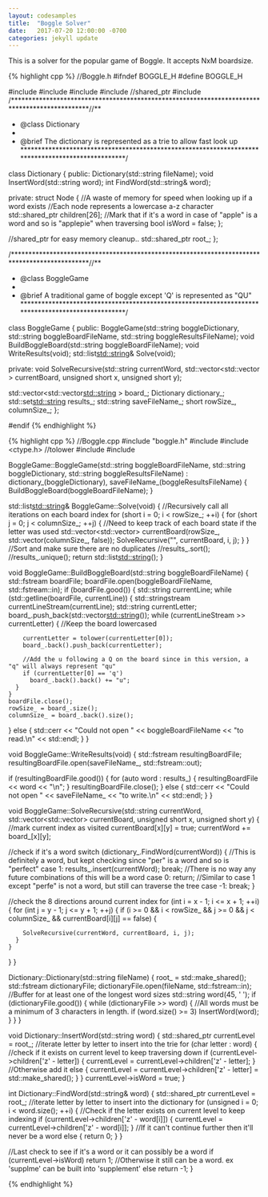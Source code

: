 ```yaml
---
layout: codesamples
title:  "Boggle Solver"
date:   2017-07-20 12:00:00 -0700
categories: jekyll update
---
```


This is a solver for the popular game of Boggle. It accepts NxM boardsize.

{% highlight cpp %}
//Boggle.h
#ifndef BOGGLE_H
#define BOGGLE_H

#include <string>
#include <vector>
#include <list>
#include <memory> //shared_ptr
#include <set>
/**********************************************************************************************//**
 * @class Dictionary
 *
 * @brief The dictionary is represented as a trie to allow fast look up
 **************************************************************************************************/

class Dictionary
{
public:
  Dictionary(std::string fileName);
  void InsertWord(std::string word);
  int FindWord(std::string& word);

private:
  struct Node
  {
    //A waste of memory for speed when looking up if a word exists
    //Each node represents a lowercase a-z character
    std::shared_ptr<Node> children[26];
    //Mark that if it's a word in case of "apple" is a word and so is "applepie" when traversing
    bool isWord = false;
  };

  //shared_ptr for easy memory cleanup..
  std::shared_ptr<Node> root_;
};

/**********************************************************************************************//**
 * @class BoggleGame
 *
 * @brief A traditional game of boggle except 'Q' is represented as "QU"
 **************************************************************************************************/

class BoggleGame
{
public:
  BoggleGame(std::string boggleDictionary, std::string boggleBoardFileName, std::string boggleResultsFileName);
  void BuildBoggleBoard(std::string boggleBoardFileName);
  void WriteResults(void);
  std::list<std::string>& Solve(void);

private:
  void SolveRecursive(std::string currentWord, std::vector<std::vector<bool> > currentBoard, unsigned short x, unsigned short y);

  std::vector<std::vector<std::string> > board_;
  Dictionary dictionary_;
  std::set<std::string> results_;
  std::string saveFileName_;
  short rowSize_, columnSize_;
};

#endif
{% endhighlight %}

{% highlight cpp %}
//Boggle.cpp
#include "boggle.h"
#include <fstream> 
#include <ctype.h> //tolower
#include <iostream>
#include <sstream>

BoggleGame::BoggleGame(std::string boggleBoardFileName, std::string boggleDictionary, std::string boggleResultsFileName) : dictionary_(boggleDictionary), saveFileName_(boggleResultsFileName)
{
  BuildBoggleBoard(boggleBoardFileName);
}

std::list<std::string>& BoggleGame::Solve(void)
{
  //Recursively call all iterations on each board index
  for (short i = 0; i < rowSize_; ++i)
  {
    for (short j = 0; j < columnSize_; ++j)
    {
      //Need to keep track of each board state if the letter was used
      std::vector<std::vector<bool>> currentBoard(rowSize_, std::vector<bool>(columnSize_, false));
      SolveRecursive("", currentBoard, i, j);
    }
  }
  //Sort and make sure there are no duplicates
  //results_.sort();
  //results_.unique();
  return std::list<std::string>();
}

void BoggleGame::BuildBoggleBoard(std::string boggleBoardFileName)
{
  std::fstream boardFile;
  boardFile.open(boggleBoardFileName, std::fstream::in);
  if (boardFile.good())
  {
    std::string currentLine;
    while (std::getline(boardFile, currentLine))
    {
      std::stringstream currentLineStream(currentLine);
      std::string currentLetter;
      board_.push_back(std::vector<std::string>());
      while (currentLineStream >> currentLetter)
      {
        //Keep the board lowercased

        currentLetter = tolower(currentLetter[0]);
        board_.back().push_back(currentLetter);

        //Add the u following a Q on the board since in this version, a "q" will always represent "qu"
        if (currentLetter[0] == 'q')
          board_.back().back() += "u";
      }
    }
    boardFile.close();
    rowSize_ = board_.size();
    columnSize_ = board_.back().size();
  }
  else
  {
    std::cerr << "Could not open " << boggleBoardFileName << "to read.\n" << std::endl;
  }
}

void BoggleGame::WriteResults(void)
{
  std::fstream resultingBoardFile;
  resultingBoardFile.open(saveFileName_, std::fstream::out);

  if (resultingBoardFile.good())
  {
    for (auto word : results_)
    {
      resultingBoardFile << word << "\n";
    }
    resultingBoardFile.close();
  }
  else
  {
    std::cerr << "Could not open " << saveFileName_ << "to write.\n" << std::endl;
  }
}

void BoggleGame::SolveRecursive(std::string currentWord, std::vector<std::vector<bool>> currentBoard, unsigned short x, unsigned short y)
{
  //mark current index as visited
  currentBoard[x][y] = true;
  currentWord += board_[x][y];

  //check if it's a word
  switch (dictionary_.FindWord(currentWord))
  {
    //This is definitely a word, but kept checking since "per" is a word and so is "perfect"
  case 1:
    results_.insert(currentWord);
    break;
    //There is no way any future combinations of this will be a word
  case 0:
    return;
    //Similar to case 1 except "perfe" is not a word, but still can traverse the tree
  case -1:
    break;
  }

  //check the 8 directions around current index
  for (int i = x - 1; i <= x + 1; ++i)
  {
    for (int j = y - 1; j <= y + 1; ++j)
    {
      if (i >= 0 && i < rowSize_ && j >= 0 && j < columnSize_ && currentBoard[i][j] == false)
      {

        SolveRecursive(currentWord, currentBoard, i, j);
      }
    }
  }
}

Dictionary::Dictionary(std::string fileName)
{
  root_ = std::make_shared<Node>();
  std::fstream dictionaryFile;
  dictionaryFile.open(fileName, std::fstream::in);
  //Buffer for at least one of the longest word sizes
  std::string word(45, ' ');
  if (dictionaryFile.good())
  {
    while (dictionaryFile >> word)
    {
      //All words must be a minimum of 3 characters in length.
      if (word.size() >= 3)
        InsertWord(word);
    }
  }
}

void Dictionary::InsertWord(std::string word)
{
  std::shared_ptr<Node> currentLevel = root_;
  //iterate letter by letter to insert into the trie
  for (char letter : word)
  {
    //check if it exists on current level to keep traversing down
    if (currentLevel->children['z' - letter])
    {
      currentLevel = currentLevel->children['z' - letter];
    }
    //Otherwise add it
    else
    {
      currentLevel = currentLevel->children['z' - letter] = std::make_shared<Node>();
    }
  }
  currentLevel->isWord = true;
}

int Dictionary::FindWord(std::string& word)
{
  std::shared_ptr<Node> currentLevel = root_;
  //iterate letter by letter to insert into the dictionary
  for (unsigned i = 0; i < word.size(); ++i)
  {
    //Check if the letter exists on current level to keep indexing
    if (currentLevel->children['z' - word[i]])
    {
      currentLevel = currentLevel->children['z' - word[i]];
    }
    //If it can't continue further then it'll never be a word
    else
    {
      return 0;
    }
  }

  //Last check to see if it's a word or it can possibly be a word
  if (currentLevel->isWord)
    return 1;
  //Otherwise it still can be a word. ex 'supplme' can be built into 'supplement'
  else
    return -1;
}

{% endhighlight %}